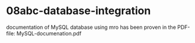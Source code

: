 # 08abc-database-integration

documentation of MySQL database using mro has been proven in the PDF-file: MySQL-documenation.pdf
